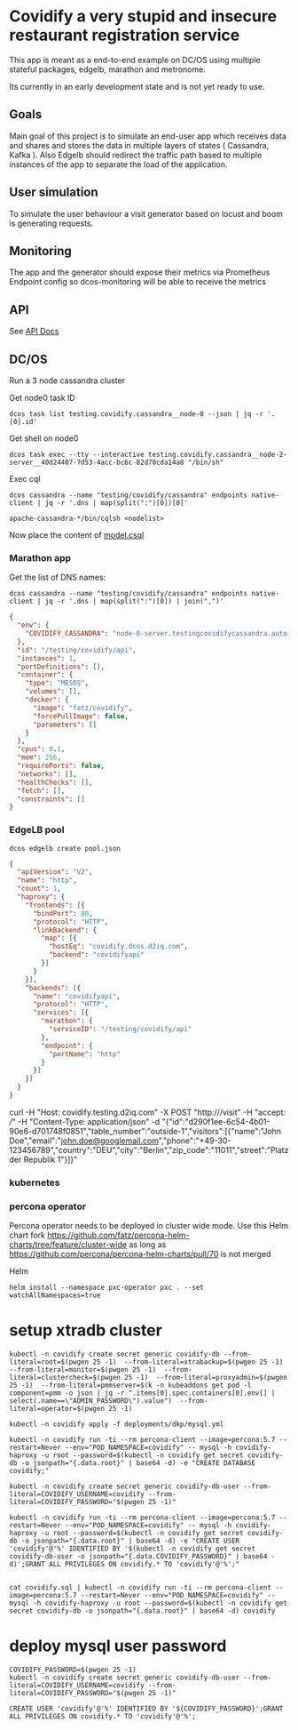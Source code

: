 # Covidify a very stupid and insecure restaurant registration service
This app is meant as a end-to-end example on DC/OS using multiple stateful packages, edgelb, marathon and metronome.

Its currently in an early development state and is not yet ready to use.


## Goals
Main goal of this project is to simulate an end-user app which receives data and shares and stores the data in multiple layers of states ( Cassandra, Kafka ). Also Edgelb should redirect the traffic path based to multiple instances of the app to separate the load of the application.

## User simulation
To simulate the user behaviour a visit generator based on locust and boom is generating requests.

## Monitoring
The app and the generator should expose their metrics via Prometheus Endpoint config so dcos-monitoring will be able to receive the metrics


## API
See [API Docs](./doc)



## DC/OS

Run a 3 node cassandra cluster


Get node0 task ID

```
dcos task list testing.covidify.cassandra__node-0 --json | jq -r '.[0].id'
```

Get shell on node0

```
dcos task exec --tty --interactive testing.covidify.cassandra__node-2-server__40d24407-7d53-4acc-bc6c-82d70cda14a8 "/bin/sh"
```

Exec cql

```
dcos cassandra --name "testing/covidify/cassandra" endpoints native-client | jq -r '.dns | map(split(":")[0])[0]'
```


```
apache-cassandra-*/bin/cqlsh <nodelist>
```


Now place the content of [model.csql](./model.csql)


### Marathon app
Get the list of DNS names:

```
dcos cassandra --name "testing/covidify/cassandra" endpoints native-client | jq -r '.dns | map(split(":")[0]) | join(",")'
```

```json
{
  "env": {
    "COVIDIFY_CASSANDRA": "node-0-server.testingcovidifycassandra.autoip.dcos.thisdcos.directory,node-1-server.testingcovidifycassandra.autoip.dcos.thisdcos.directory,node-2-server.testingcovidifycassandra.autoip.dcos.thisdcos.directory"
  },
  "id": "/testing/covidify/api",
  "instances": 1,
  "portDefinitions": [],
  "container": {
    "type": "MESOS",
    "volumes": [],
    "docker": {
      "image": "fatz/covidify",
      "forcePullImage": false,
      "parameters": []
    }
  },
  "cpus": 0.1,
  "mem": 256,
  "requirePorts": false,
  "networks": [],
  "healthChecks": [],
  "fetch": [],
  "constraints": []
}
```

### EdgeLB pool

`dcos edgelb create pool.json`

```json
{
  "apiVersion": "V2",
  "name": "http",
  "count": 1,
  "haproxy": {
    "frontends": [{
      "bindPort": 80,
      "protocol": "HTTP",
      "linkBackend": {
        "map": [{
          "hostEq": "covidify.dcos.d2iq.com",
          "backend": "covidifyapi"
        }]
      }
    }],
    "backends": [{
      "name": "covidifyapi",
      "protocol": "HTTP",
      "services": [{
        "marathon": {
          "serviceID": "/testing/covidify/api"
        },
        "endpoint": {
          "portName": "http"
        }
      }]
    }]
  }
}

```


curl -H "Host: covidify.testing.d2iq.com" -X POST "http://<yourclusteraddress>/visit" -H  "accept: */*" -H  "Content-Type: application/json" -d "{\"id\":\"d290f1ee-6c54-4b01-90e6-d701748f0851\",\"table_number\":\"outside-1\",\"visitors\":[{\"name\":\"John Doe\",\"email\":\"john.doe@googlemail.com\",\"phone\":\"+49-30-123456789\",\"country\":\"DEU\",\"city\":\"Berlin\",\"zip_code\":\"11011\",\"street\":\"Platz der Republik 1\"}]}"


### kubernetes

### percona operator
Percona operator needs to be deployed in cluster wide mode. Use this Helm chart fork https://github.com/fatz/percona-helm-charts/tree/feature/cluster-wide as long as https://github.com/percona/percona-helm-charts/pull/70 is not merged

Helm
```
helm install --namespace pxc-operator pxc . --set watchAllNamespaces=true
```


# setup xtradb cluster
```
kubectl -n covidify create secret generic covidify-db --from-literal=root=$(pwgen 25 -1)  --from-literal=xtrabackup=$(pwgen 25 -1)  --from-literal=monitor=$(pwgen 25 -1)  --from-literal=clustercheck=$(pwgen 25 -1)  --from-literal=proxyadmin=$(pwgen 25 -1)  --from-literal=pmmserver=$(k -n kubeaddons get pod -l component=pmm -o json | jq -r ".items[0].spec.containers[0].env[] | select(.name==\"ADMIN_PASSWORD\").value")  --from-literal=operator=$(pwgen 25 -1)

kubectl -n covidify apply -f deployments/dkp/mysql.yml

kubectl -n covidify run -ti --rm percona-client --image=percona:5.7 --restart=Never --env="POD_NAMESPACE=covidify" -- mysql -h covidify-haproxy -u root --password=$(kubectl -n covidify get secret covidify-db -o jsonpath="{.data.root}" | base64 -d) -e "CREATE DATABASE covidify;"

kubectl -n covidify create secret generic covidify-db-user --from-literal=COVIDIFY_USERNAME=covidify --from-literal=COVIDIFY_PASSWORD="$(pwgen 25 -1)"

kubectl -n covidify run -ti --rm percona-client --image=percona:5.7 --restart=Never --env="POD_NAMESPACE=covidify" -- mysql -h covidify-haproxy -u root --password=$(kubectl -n covidify get secret covidify-db -o jsonpath="{.data.root}" | base64 -d) -e "CREATE USER 'covidify'@'%' IDENTIFIED BY '$(kubectl -n covidify get secret covidify-db-user -o jsonpath="{.data.COVIDIFY_PASSWORD}" | base64 -d)';GRANT ALL PRIVILEGES ON covidify.* TO 'covidify'@'%';"


cat covidify.sql | kubectl -n covidify run -ti --rm percona-client --image=percona:5.7 --restart=Never --env="POD_NAMESPACE=covidify" -- mysql -h covidify-haproxy -u root --password=$(kubectl -n covidify get secret covidify-db -o jsonpath="{.data.root}" | base64 -d) covidify
```

# deploy mysql user password
```
COVIDIFY_PASSWORD=$(pwgen 25 -1)
kubectl -n covidify create secret generic covidify-db-user --from-literal=COVIDIFY_USERNAME=covidify --from-literal=COVIDIFY_PASSWORD="$(pwgen 25 -1)"

CREATE USER 'covidify'@'%' IDENTIFIED BY '${COVIDIFY_PASSWORD}';GRANT ALL PRIVILEGES ON covidify.* TO 'covidify'@'%';

```
